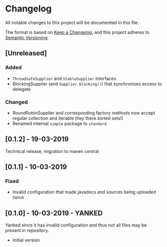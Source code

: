 # Changelog
All notable changes to this project will be documented in this file.

The format is based on [Keep a Changelog](https://keepachangelog.com/en/1.0.0/),
and this project adheres to [Semantic Versioning](https://semver.org/spec/v2.0.0.html).

## [Unreleased]
### Added

- `ThreadSafeSupplier` and `StableSupplier` interfaces
- BlockingSupplier (and `Supplier.blocking()`) that synchronizes access 
to delegate

### Changed

- RoundRobinSupplier and corresponding factory methods now accept 
regular collection and iterable (hey there sorted sets!)
- Renamed internal `simple` package to `standard`

## [0.1.2] - 19-03-2019

Technical release, migration to maven central

## [0.1.1] - 10-03-2019
### Fixed

- Invalid configuration that made javadocs and sources being uploaded 
twice

## [0.1.0] - 10-03-2019 - YANKED

Yanked since it has invalid configuration and thus not all files may be 
present in repository. 

- Initial version
